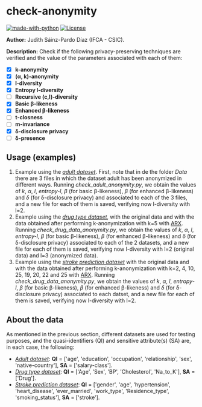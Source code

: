# check-anonymity

[![made-with-python](https://img.shields.io/badge/Made%20with-Python-1f425f.svg)](https://www.python.org/)
[![License](https://img.shields.io/badge/License-Apache_2.0-blue.svg)](https://gitlab.ifca.es/sainzj/check-anonymity/-/blob/main/LICENSE)

**Author:** Judith Sáinz-Pardo Díaz (IFCA - CSIC).

**Description:** Check if the following privacy-preserving techniques are verified and the value of the parameters associated with each of them:
- [x] **k-anonymity**
- [x] **(α, k)-anonymity**
- [x] **l-diversity**
- [x] **Entropy l-diversity**
- [ ] **Recursive (c,l)-diversity**
- [x] **Basic β-likeness**
- [x] **Enhanced β-likeness**
- [ ] **t-closness**
- [ ] **m-invariance**
- [x] **δ-disclosure privacy**
- [ ] **δ-presence**

## Usage (examples)
1. Example using the [_adult dataset_](https://archive.ics.uci.edu/ml/datasets/adult). First, note that in de the folder _Data_ there are 3 files in which the dataset adult has been anonymized in different ways. Running _check_adult_anonymity.py_, we obtain the values of _k_, _α_, _l_, _entropy-l_, _β_ (for basic β-likeness), _β_ (for enhanced β-likeness) and _δ_ (for δ-disclosure privacy) and associated to each of the 3 files, and a new file for each of them is saved, verifying now l-diversity with l=2.
2. Example using the [_drug type dataset_](https://www.kaggle.com/datasets/prathamtripathi/drug-classification), with the original data and with the data obtained after performing k-anonymization with k=5 with [ARX](https://arx.deidentifier.org/). Running _check_drug_data_anonymity.py_, we obtain the values of _k_, _α_, _l_, _entropy-l_, _β_ (for basic β-likeness), _β_ (for enhanced β-likeness) and _δ_ (for δ-disclosure privacy) associated to each of the 2 datasets, and a new file for each of them is saved, verifying now l-diversity with l=2 (original data) and l=3 (anonymized data).
3. Example using the [_stroke prediction dataset_](https://www.kaggle.com/datasets/fedesoriano/stroke-prediction-dataset) with the original data and with the data obtained after performing k-anonymization with k=2, 4, 10, 25, 19, 20, 22 and 25 with [ARX](https://arx.deidentifier.org/). Running _check_drug_data_anonymity.py_, we obtain the values of _k_, _α_, _l_, _entropy-l_, _β_ (for basic β-likeness), _β_ (for enhanced β-likeness) and _δ_ (for δ-disclosure privacy) associated to each datset, and a new file for each of them is saved, verifying now l-diversity with l=2.

## About the data
As mentioned in the previous section, different datasets are used for testing purposes, and the quasi-identifiers (QI) and sensitive attribute(s) (SA) are, in each case, the following:
- [_Adult dataset_](https://archive.ics.uci.edu/ml/datasets/adult): **QI** = ['age', 'education', 'occupation', 'relationship', 'sex', 'native-country'], **SA** = ['salary-class'].
- [_Drug type dataset_](https://www.kaggle.com/datasets/prathamtripathi/drug-classification): **QI** = ['Age', 'Sex', 'BP', 'Cholesterol', 'Na_to_K'], **SA** = ['Drug'].
- [_Stroke prediction dataset_](https://www.kaggle.com/datasets/fedesoriano/stroke-prediction-dataset): **QI** = ['gender', 'age', 'hypertension', 'heart_disease', 'ever_married', 'work_type', 'Residence_type', 'smoking_status'], **SA** = ['stroke'].
